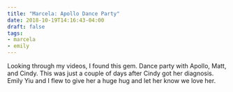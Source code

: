 ```yaml
---
title: "Marcela: Apollo Dance Party"
date: 2018-10-19T14:16:43-04:00
draft: false
tags:
- marcela
- emily
---
```


Looking through my videos, I found this gem. Dance party with Apollo, Matt, and Cindy. This was just a couple of days after Cindy got her diagnosis. Emily Yiu and I flew to give her a huge hug and let her know we love her.
